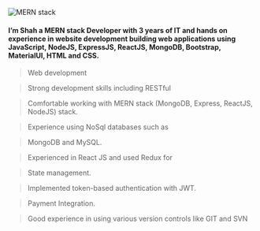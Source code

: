 ![MERN stack](https://user-images.githubusercontent.com/34839860/158079827-3187045a-115d-4557-ad46-44b589465556.png)


#### I’m Shah a MERN stack Developer with 3 years of IT and hands on experience in website development building web applications using JavaScript, NodeJS, ExpressJS, ReactJS, MongoDB, Bootstrap, MaterialUI, HTML and CSS.
> Web development

> Strong development skills including RESTful

> Comfortable working with MERN stack (MongoDB, Express, ReactJS, NodeJS) stack.

> Experience using NoSql databases such as

> MongoDB and MySQL.

> Experienced in React JS and used Redux for

> State management.

> Implemented token-based authentication with
> JWT.

> Payment Integration.

> Good experience in using various version controls like GIT and SVN
